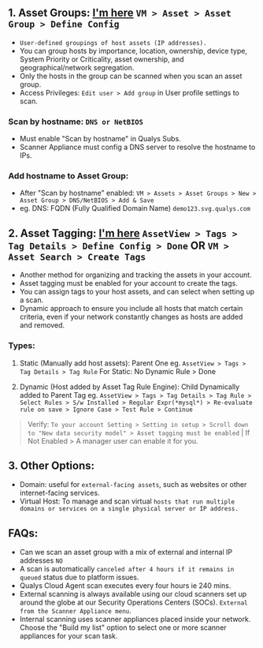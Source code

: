 ## 1. Asset Groups: [I'm here](https://docs.qualys.com/en/vm/10.29.0.0/asset_groups/win_asset_group.htm) `VM > Asset > Asset Group > Define Config`
- `User-defined groupings of host assets (IP addresses).`
- You can group hosts by importance, location, ownership, device type, System Priority or Criticality, asset ownership, and geographical/network segregation.
- Only the hosts in the group can be scanned when you scan an asset group.
- Access Privileges: `Edit user > Add group` in User profile settings to scan.

### Scan by hostname: `DNS or NetBIOS`
- Must enable "Scan by hostname" in Qualys Subs.
- Scanner Appliance must config a DNS server to resolve the hostname to IPs.
  
### Add hostname to Asset Group:
- After "Scan by hostname" enabled: `VM > Assets > Asset Groups > New > Asset Group > DNS/NetBIOS > Add & Save`
- eg. DNS: FQDN (Fully Qualified Domain Name) `demo123.svg.qualys.com`


## 2. Asset Tagging: [I'm here](https://docs.qualys.com/en/vm/10.29.0.0/host_assets/tags_asset_tagging.htm) `AssetView > Tags > Tag Details > Define Config > Done` OR `VM > Asset Search > Create Tags`
- Another method for organizing and tracking the assets in your account. 
- Asset tagging must be enabled for your account to create the tags.
- You can assign tags to your host assets, and can select when setting up a scan.
- Dynamic approach to ensure you include all hosts that match certain criteria, even if your network constantly changes as hosts are added and removed.

### Types:
1. Static (Manually add host assets): Parent One
eg. `AssetView > Tags > Tag Details > Tag Rule` For Static: No Dynamic Rule > Done

2. Dynamic (Host added by Asset Tag Rule Engine): Child Dynamically added to Parent Tag
eg. `AssetView > Tags > Tag Details > Tag Rule > Select Rules > S/w Installed > Regular Expr(*mysql*) > Re-evaluate rule on save > Ignore Case > Test Rule > Continue` 

> Verify: `To your account Setting > Setting in setup > Scroll down to "New data security model" > Asset tagging must be enabled` | If Not Enabled > A manager user can enable it for you.

## 3. Other Options:
- Domain: useful for `external-facing assets`, such as websites or other internet-facing services.
- Virtual Host: To manage and scan virtual `hosts that run multiple domains or services on a single physical server or IP address.`

## FAQs:
- Can we scan an asset group with a mix of external and internal IP addresses `NO`
- A scan is automatically `canceled after 4 hours if it remains in queued` status due to platform issues.
- Qualys Cloud Agent scan executes every four hours ie 240 mins.
- External scanning is always available using our cloud scanners set up around the globe at our Security Operations Centers (SOCs). `External from the Scanner Appliance menu`.
- Internal scanning uses scanner appliances placed inside your network. Choose the "Build my list" option to select one or more scanner appliances for your scan task.


